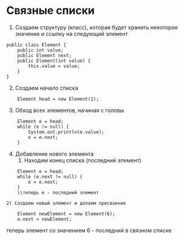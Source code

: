 # Связные списки

1. Создаем структуру (класс), которая будет хранить некоторое значение 
и ссылку на следующий элемент
```
public class Element {
    public int value;
    public Element next;
    public Element(int value) {
        this.value = value;
    }
}
```
2. Создаем начало списка 
```
    Element head = new Element(1);
```
3. Обход всех элементов, начиная с головы
```
    Element e = head;
    while (e != null) {
        System.out.println(e.value);
        e = e.next;
    }
```
4. Добавление нового элемента
    1) Находим конец списка (последний элемент)
```
    Element e = head;
    while (e.next != null) {
        e = e.next;
    }
    \\теперь e - последний элемент 
```
    2) Создаем новый элемент и делаем присвоение  
```
    Element newElement = new Element(6);
    e.next = newElement;
```
теперь элемент со значением 6 - последний в связном списке 